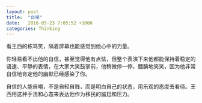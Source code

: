 ```yaml
---
layout: post
title:  "自嘲"
date:   2016-05-23 7:05:52 +1000
categories: Thinking
---
```


看王西的栋笃笑，隔着屏幕也能感觉到他心中的力量。

你轻易看不出他的自信，甚至觉得他有点怯，但整个表演下来他都能保持着稳定的语速、平静的表情，在大家大笑鼓掌前，他稍微停一停，腼腆地笑笑，因为他非常自信地肯定他的幽默已经感染了你。

自信的人能自嘲，不是自轻自贱，而是明白自己的状态，用乐观的态度去看待。王西用这种手法和心态来表达他作为移民的尴尬和压力。